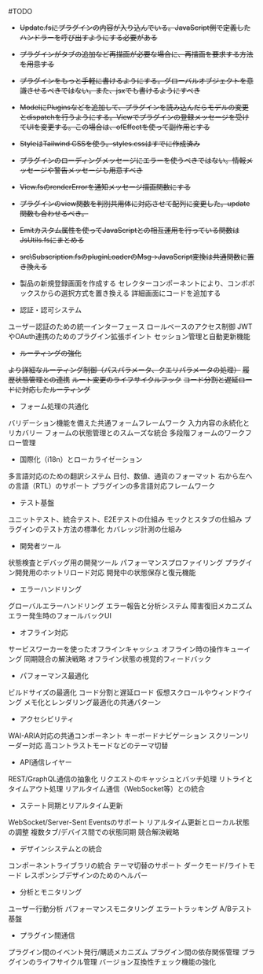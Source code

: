#TODO
- ~~Update.fsにプラグインの内容が入り込んでいる。JavaScript側で定義したハンドラーを呼び出すようにする必要がある~~
- ~~プラグインがタブの追加など再描画が必要な場合に、再描画を要求する方法を用意する~~
- ~~プラグインをもっと手軽に書けるようにする。グローバルオブジェクトを意識させるべきではない。また、jsxでも書けるようにすべき~~
- ~~ModelにPluginsなどを追加して、プラグインを読み込んだらモデルの変更とdispatchを行うようにする。Viewでプラグインの登録メッセージを受けてUIを変更する。この場合は、ofEffectを使って副作用とする~~
- ~~StyleはTailwind CSSを使う。styles.cssはすでに作成済み~~
- ~~プラグインのローディングメッセージにエラーを使うべきではない。情報メッセージや警告メッセージも用意すべき~~
- ~~View.fsのrenderErrorを通知メッセージ描画関数にする~~
- ~~プラグインのview関数を判別共用体に対応させて配列に変更した。update関数も合わせるべき。~~
- ~~Emitカスタム属性を使ってJavaScriptとの相互運用を行っている関数はJsUtils.fsにまとめる~~
- ~~src\Subscription.fsのpluginLoaderのMsg->JavaScript変換は共通関数に置き換える~~
- 製品の新規登録画面を作成する
セレクターコンポーネントにより、コンボボックスからの選択方式を置き換える
詳細画面にコードを追加する

- 認証・認可システム

ユーザー認証のための統一インターフェース
ロールベースのアクセス制御
JWTやOAuth連携のためのプラグイン拡張ポイント
セッション管理と自動更新機能

- ~~ルーティングの強化~~

~~より詳細なルーティング制御（パスパラメータ、クエリパラメータの処理）~~
~~履歴状態管理との連携~~
~~ルート変更のライフサイクルフック~~
~~コード分割と遅延ロードに対応したルーティング~~

- フォーム処理の共通化

バリデーション機能を備えた共通フォームフレームワーク
入力内容の永続化とリカバリー
フォームの状態管理とのスムーズな統合
多段階フォームのワークフロー管理

- 国際化（i18n）とローカライゼーション

多言語対応のための翻訳システム
日付、数値、通貨のフォーマット
右から左への言語（RTL）のサポート
プラグインの多言語対応フレームワーク

- テスト基盤

ユニットテスト、統合テスト、E2Eテストの仕組み
モックとスタブの仕組み
プラグインのテスト方法の標準化
カバレッジ計測の仕組み

- 開発者ツール

状態検査とデバッグ用の開発ツール
パフォーマンスプロファイリング
プラグイン開発用のホットリロード対応
開発中の状態保存と復元機能

- エラーハンドリング

グローバルエラーハンドリング
エラー報告と分析システム
障害復旧メカニズム
エラー発生時のフォールバックUI

- オフライン対応

サービスワーカーを使ったオフラインキャッシュ
オフライン時の操作キューイング
同期競合の解決戦略
オフライン状態の視覚的フィードバック

- パフォーマンス最適化

ビルドサイズの最適化
コード分割と遅延ロード
仮想スクロールやウィンドウイング
メモ化とレンダリング最適化の共通パターン

- アクセシビリティ

WAI-ARIA対応の共通コンポーネント
キーボードナビゲーション
スクリーンリーダー対応
高コントラストモードなどのテーマ切替

- API通信レイヤー

REST/GraphQL通信の抽象化
リクエストのキャッシュとバッチ処理
リトライとタイムアウト処理
リアルタイム通信（WebSocket等）との統合

- ステート同期とリアルタイム更新

WebSocket/Server-Sent Eventsのサポート
リアルタイム更新とローカル状態の調整
複数タブ/デバイス間での状態同期
競合解決戦略

- デザインシステムとの統合

コンポーネントライブラリの統合
テーマ切替のサポート
ダークモード/ライトモード
レスポンシブデザインのためのヘルパー

- 分析とモニタリング

ユーザー行動分析
パフォーマンスモニタリング
エラートラッキング
A/Bテスト基盤

- プラグイン間通信

プラグイン間のイベント発行/購読メカニズム
プラグイン間の依存関係管理
プラグインのライフサイクル管理
バージョン互換性チェック機能の強化
